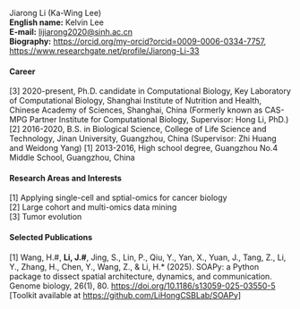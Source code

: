 Jiarong Li (Ka-Wing Lee)  
__English name:__ Kelvin Lee  
__E-mail:__ lijiarong2020@sinh.ac.cn  
__Biography:__ https://orcid.org/my-orcid?orcid=0009-0006-0334-7757, https://www.researchgate.net/profile/Jiarong-Li-33  

#### Career
[3] 2020-present, Ph.D. candidate in Computational Biology, Key Laboratory of Computational Biology, Shanghai Institute of Nutrition and Health, Chinese Academy of Sciences, Shanghai, China (Formerly known as CAS-MPG Partner Institute for Computational Biology, Supervisor: Hong Li, PhD.)  
[2] 2016-2020, B.S. in Biological Science, College of Life Science and Technology, Jinan University, Guangzhou, China (Supervisor: Zhi Huang and Weidong Yang) 
[1] 2013-2016, High school degree, Guangzhou No.4 Middle School, Guangzhou, China  

#### Research Areas and Interests  
[1] Applying single-cell and sptial-omics for cancer biology  
[2] Large cohort and multi-omics data mining  
[3] Tumor evolution  

#### Selected Publications  
[1] Wang, H.#, __Li, J.#__, Jing, S., Lin, P., Qiu, Y., Yan, X., Yuan, J., Tang, Z., Li, Y., Zhang, H., Chen, Y., Wang, Z., & Li, H.* (2025). SOAPy: a Python package to dissect spatial architecture, dynamics, and communication. Genome biology, 26(1), 80. https://doi.org/10.1186/s13059-025-03550-5 [Toolkit available at https://github.com/LiHongCSBLab/SOAPy]  
